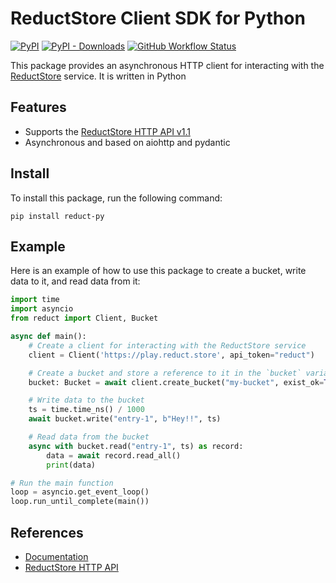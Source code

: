 # ReductStore Client SDK for Python

[![PyPI](https://img.shields.io/pypi/v/reduct-py)](https://pypi.org/project/reduct-py/)
[![PyPI - Downloads](https://img.shields.io/pypi/dm/reduct-py)](https://pypi.org/project/reduct-py/)
[![GitHub Workflow Status](https://img.shields.io/github/actions/workflow/status/reductstore/reduct-py/ci.yml?branch=main)](https://github.com/reductstore/reduct-py/actions)

This package provides an asynchronous HTTP client for interacting with the [ReductStore](https://www.reduct.store) service. It is written in Python

## Features

* Supports the [ReductStore HTTP API v1.1](https://docs.reduct.store/http-api)
* Asynchronous and based on aiohttp and pydantic

## Install

To install this package, run the following command:

```
pip install reduct-py
```

## Example

Here is an example of how to use this package to create a bucket, write data to it, and read data from it:

```python
import time
import asyncio
from reduct import Client, Bucket

async def main():
    # Create a client for interacting with the ReductStore service
    client = Client('https://play.reduct.store', api_token="reduct")

    # Create a bucket and store a reference to it in the `bucket` variable
    bucket: Bucket = await client.create_bucket("my-bucket", exist_ok=True)

    # Write data to the bucket
    ts = time.time_ns() / 1000
    await bucket.write("entry-1", b"Hey!!", ts)

    # Read data from the bucket
    async with bucket.read("entry-1", ts) as record:
        data = await record.read_all()
        print(data)

# Run the main function
loop = asyncio.get_event_loop()
loop.run_until_complete(main())
```

## References

* [Documentation](https://py.reduct.store/)
* [ReductStore HTTP API](https://docs.reduct.store/http-api)
